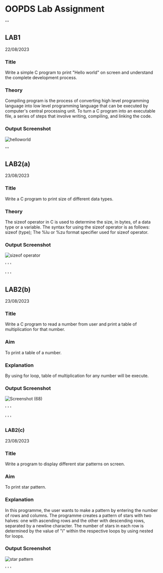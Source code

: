 # OOPDS Lab Assignment

'''

## LAB1 
22/08/2023

### Title 
Write a simple C program to print "Hello world" on screen and understand the complete development process.

### Theory
Compiling program is the process of converting high level programming language into low level programming language that can be executed by computer's central processing unit. To turn a C program into an executable file, a series of steps that involve writing, compiling, and linking the code.

### Output Screenshot
![helloworld](https://github.com/ankita430/OOPDS-Lab-Assignment/assets/141404641/e1838685-590e-4476-b421-27b8a2d1325c)

'''

## LAB2(a)
23/08/2023

### Title
Write a C program to print size of different data types.

### Theory
The sizeof operator in C is used to determine the size, in bytes, of a data type or a variable. The syntax for using the sizeof operator is as follows: sizeof (type); 
The %lu or %zu format specifier used for sizeof operator.

### Output Screenshot 
![sizeof operator](https://github.com/ankita430/OOPDS-Lab-Assignment/assets/141404641/1403bb87-fe45-4cef-ba21-ec44835fb8fe) 

' ' '

' ' '

## LAB2(b)
23/08/2023

### Title
Write a C program to read a number from user and print a table of multiplication for that number.

### Aim
To print a table of a number.

### Explanation
By using for loop, table of multiplication for any number will be execute.

### Output Screenshot
![Screenshot (68)](https://github.com/ankita430/OOPDS-Lab-Assignment/assets/141404641/c8640da9-0b35-46b6-8ebc-790c3170da70)

' ' '

' ' '

### LAB2(c)
23/08/2023

### Title
Write a program to display different star patterns on screen.

### Aim 
To print star pattern.

### Explanation
In this programme, the user wants to make a pattern by entering the number of rows and columns. The programme creates a pattern of stars with two halves: one with ascending rows and the other with descending rows, separated by a newline character. The number of stars in each row is determined by the value of "i" within the respective loops by using nested for loops.

### Output Screenshot
![star pattern](https://github.com/ankita430/OOPDS-Lab-Assignment/assets/141404641/e5e872dc-a1b7-4679-a0e0-04dcedd462cc)

' ' '
